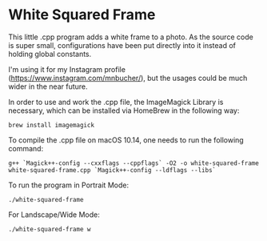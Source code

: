 # White Squared Frame

This little .cpp program adds a white frame to a photo. As the source code is super small, configurations have been put directly into it instead of holding global constants.

I'm using it for my Instagram profile (https://www.instagram.com/mnbucher/), but the usages could be much wider in the near future.

In order to use and work the .cpp file, the ImageMagick Library is necessary, which can be installed via HomeBrew in the following way:
```
brew install imagemagick
```

To compile the .cpp file on macOS 10.14, one needs to run the following command:

```
g++ `Magick++-config --cxxflags --cppflags` -O2 -o white-squared-frame white-squared-frame.cpp `Magick++-config --ldflags --libs`
```

To run the program in Portrait Mode:
```
./white-squared-frame
```

For Landscape/Wide Mode:
```
./white-squared-frame w
```
